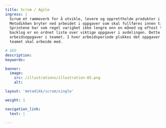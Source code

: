 ```yaml
---
title: Scrum / Agile
ingress: |
  Scrum et rammeverk for å utvikle, levere og opprettholde produkter i et komplekst miljø. 
  Metodikken bryter ned arbeidet i oppgaver som skal fullføres innen tidsbokser kalt sprinter. 
  Sprintene har som regel varighet ikke lengre enn en måned og oftest to uker. Teamets 
  backlog er en ordnet liste over viktige oppgaver i avdelingen. Dette er eneste kilde til 
  arbeidsoppgaver i teamet. I hver arbeidsperiode plukkes det oppgaver fra backlog som 
  teamet skal arbeide med.

# SEO
description:
keywords:

banner:
  image:
    src: /illustrations/illustration-03.png
    alt:

layout: 'metodikk/scrum/single'

weight: 1

navigation_link:
  text: |
    
---
```

